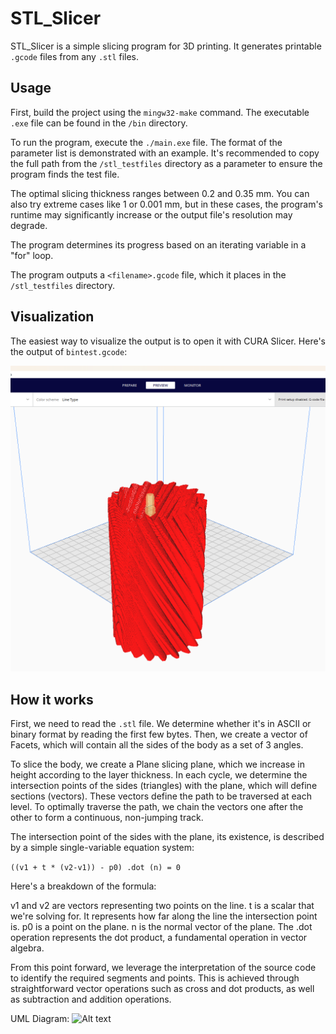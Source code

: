 # STL_Slicer

STL_Slicer is a simple slicing program for 3D printing. It generates printable `.gcode` files from any `.stl` files.

## Usage

First, build the project using the `mingw32-make` command. The executable `.exe` file can be found in the `/bin` directory.

To run the program, execute the `./main.exe` file. The format of the parameter list is demonstrated with an example. It's recommended to copy the full path from the `/stl_testfiles` directory as a parameter to ensure the program finds the test file.

The optimal slicing thickness ranges between 0.2 and 0.35 mm. You can also try extreme cases like 1 or 0.001 mm, but in these cases, the program's runtime may significantly increase or the output file's resolution may degrade.

The program determines its progress based on an iterating variable in a "for" loop.

The program outputs a `<filename>.gcode` file, which it places in the `/stl_testfiles` directory.

## Visualization

The easiest way to visualize the output is to open it with CURA Slicer. Here's the output of `bintest.gcode`:

![Alt text](Doxygen/bintest_cura.png)


## How it works

First, we need to read the `.stl` file. We determine whether it's in ASCII or binary format by reading the first few bytes. Then, we create a vector of Facets, which will contain all the sides of the body as a set of 3 angles.

To slice the body, we create a Plane slicing plane, which we increase in height according to the layer thickness. In each cycle, we determine the intersection points of the sides (triangles) with the plane, which will define sections (vectors). These vectors define the path to be traversed at each level. To optimally traverse the path, we chain the vectors one after the other to form a continuous, non-jumping track.

The intersection point of the sides with the plane, its existence, is described by a simple single-variable equation system:

```((v1 + t * (v2-v1)) - p0) .dot (n) = 0```

Here's a breakdown of the formula:

v1 and v2 are vectors representing two points on the line.
t is a scalar that we're solving for. It represents how far along the line the intersection point is.
p0 is a point on the plane.
n is the normal vector of the plane.
The .dot operation represents the dot product, a fundamental operation in vector algebra.

From this point forward, we leverage the interpretation of the source code to identify the required segments and points. This is achieved through straightforward vector operations such as cross and dot products, as well as subtraction and addition operations.

UML Diagram:
![Alt text](Doxygen/output.png)
